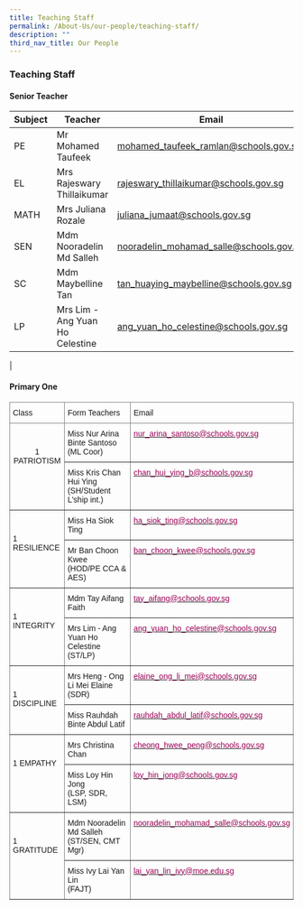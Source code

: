 ```yaml
---
title: Teaching Staff
permalink: /About-Us/our-people/teaching-staff/
description: ""
third_nav_title: Our People
---
```

### Teaching Staff

#### Senior Teacher

| Subject | Teacher | Email |
|---|---|---|
| PE | Mr Mohamed Taufeek | mohamed_taufeek_ramlan@schools.gov.sg |
| EL | Mrs Rajeswary Thillaikumar | rajeswary_thillaikumar@schools.gov.sg |
| MATH | Mrs Juliana Rozale | juliana_jumaat@schools.gov.sg |
| SEN | Mdm Nooradelin Md Salleh | nooradelin_mohamad_salle@schools.gov.sg |
| SC | Mdm Maybelline Tan | tan_huaying_maybelline@schools.gov.sg |
| LP | Mrs Lim - Ang Yuan Ho Celestine | ang_yuan_ho_celestine@schools.gov.sg |
|

#### Primary One

<style type="text/css">
.tg  {border-collapse:collapse;border-spacing:0;}
.tg td{border-color:black;border-style:solid;border-width:1px;font-family:Arial, sans-serif;font-size:14px;
  overflow:hidden;padding:10px 5px;word-break:normal;}
.tg th{border-color:black;border-style:solid;border-width:1px;font-family:Arial, sans-serif;font-size:14px;
  font-weight:normal;overflow:hidden;padding:10px 5px;word-break:normal;}
.tg .tg-c3ow{border-color:inherit;text-align:center;vertical-align:top}
.tg .tg-0pky{border-color:inherit;text-align:left;vertical-align:top}
</style>
<table class="tg">
<thead>
  <tr>
    <th class="tg-0pky">Class</th>
    <th class="tg-0pky">Form Teachers</th>
    <th class="tg-0pky">Email</th>
  </tr>
</thead>
<tbody>
  <tr>
    <td class="tg-c3ow" rowspan="2"><br><br>1 PATRIOTISM</td>
    <td class="tg-0pky">Miss Nur Arina Binte Santoso<br>(ML Coor)</td>
    <td class="tg-0pky"><a href="mailto:&#110;&#117;&#114;&#95;&#97;&#x72;&#x69;&#110;&#x61;&#x5f;&#115;&#97;&#x6e;&#116;&#x6f;&#115;&#x6f;&#64;&#115;&#x63;&#x68;&#x6f;&#111;&#x6c;&#x73;&#x2e;&#x67;&#111;&#118;&#46;&#115;&#103;"><span style="color:#905">nur_arina_santoso@schools.gov.sg</span></a></td>
  </tr>
  <tr>
    <td class="tg-0pky">Miss Kris Chan Hui Ying<br>(SH/Student L'ship int.)</td>
    <td class="tg-0pky"><a href="mailto:&#x63;&#104;&#x61;&#x6e;&#x5f;&#104;&#117;&#x69;&#x5f;&#x79;&#105;&#x6e;&#x67;&#95;&#98;&#64;&#x73;&#x63;&#104;&#111;&#x6f;&#x6c;&#115;&#46;&#x67;&#x6f;&#118;&#x2e;&#115;&#103;"><span style="color:#905">chan_hui_ying_b@schools.gov.sg</span></a></td>
  </tr>
  <tr>
    <td class="tg-0pky" rowspan="2"><br><br>1 RESILIENCE<br></td>
    <td class="tg-0pky">Miss Ha Siok Ting</td>
    <td class="tg-0pky"><a href="mailto:&#x68;&#x61;&#95;&#x73;&#105;&#111;&#x6b;&#x5f;&#116;&#105;&#110;&#x67;&#x40;&#115;&#99;&#x68;&#x6f;&#x6f;&#x6c;&#x73;&#x2e;&#103;&#111;&#118;&#46;&#115;&#103;"><span style="color:#905">ha_siok_ting@schools.gov.sg</span></a></td>
  </tr>
  <tr>
    <td class="tg-0pky">Mr Ban Choon Kwee<br>(HOD/PE CCA &amp; AES)</td>
    <td class="tg-0pky"><a href="mailto:&#98;&#97;&#110;&#95;&#99;&#x68;&#111;&#111;&#110;&#95;&#107;&#x77;&#x65;&#x65;&#64;&#115;&#x63;&#x68;&#111;&#111;&#x6c;&#x73;&#x2e;&#103;&#x6f;&#118;&#46;&#115;&#103;"><span style="color:#905">ban_choon_kwee@schools.gov.sg</span></a></td>
  </tr>
  <tr>
    <td class="tg-0pky" rowspan="2"><br><br>1 INTEGRITY<br></td>
    <td class="tg-0pky">Mdm Tay Aifang Faith</td>
    <td class="tg-0pky"><a href="mailto:&#116;&#x61;&#x79;&#x5f;&#x61;&#105;&#x66;&#x61;&#x6e;&#x67;&#x40;&#115;&#x63;&#x68;&#111;&#x6f;&#x6c;&#x73;&#x2e;&#x67;&#111;&#x76;&#x2e;&#115;&#103;"><span style="color:#905">tay_aifang@schools.gov.sg</span></a></td>
  </tr>
  <tr>
    <td class="tg-0pky">Mrs Lim - Ang Yuan Ho Celestine<br>(ST/LP)</td>
    <td class="tg-0pky"><a href="mailto:&#97;&#110;&#x67;&#x5f;&#x79;&#x75;&#97;&#110;&#95;&#104;&#x6f;&#95;&#x63;&#101;&#108;&#x65;&#x73;&#x74;&#105;&#110;&#x65;&#x40;&#x73;&#99;&#x68;&#111;&#111;&#108;&#x73;&#46;&#x67;&#x6f;&#x76;&#46;&#115;&#x67;"><span style="color:#905">ang_yuan_ho_celestine@schools.gov.sg</span></a></td>
  </tr>
  <tr>
    <td class="tg-0pky" rowspan="2"><br><br>1 DISCIPLINE<br></td>
    <td class="tg-0pky">Mrs Heng - Ong Li Mei Elaine<br>(SDR)</td>
    <td class="tg-0pky"><a href="mailto:&#x65;&#108;&#x61;&#x69;&#110;&#101;&#95;&#x6f;&#x6e;&#x67;&#x5f;&#x6c;&#105;&#95;&#109;&#x65;&#x69;&#x40;&#x73;&#99;&#104;&#x6f;&#x6f;&#x6c;&#115;&#46;&#103;&#111;&#118;&#x2e;&#115;&#103;"><span style="color:#905">elaine_ong_li_mei@schools.gov.sg</span></a></td>
  </tr>
  <tr>
    <td class="tg-0pky">Miss Rauhdah Binte Abdul Latif</td>
    <td class="tg-0pky"><a href="mailto:&#x72;&#97;&#117;&#x68;&#x64;&#x61;&#104;&#95;&#x61;&#x62;&#100;&#117;&#108;&#95;&#x6c;&#97;&#x74;&#x69;&#102;&#x40;&#x73;&#x63;&#x68;&#x6f;&#x6f;&#x6c;&#115;&#46;&#103;&#111;&#118;&#46;&#x73;&#103;"><span style="color:#905">rauhdah_abdul_latif@schools.gov.sg</span></a></td>
  </tr>
  <tr>
    <td class="tg-0pky" rowspan="2"><br><br>1 EMPATHY<br></td>
    <td class="tg-0pky">Mrs Christina Chan</td>
    <td class="tg-0pky"><a href="mailto:&#99;&#104;&#x65;&#111;&#x6e;&#103;&#x5f;&#x68;&#x77;&#x65;&#101;&#95;&#112;&#101;&#x6e;&#x67;&#x40;&#115;&#x63;&#x68;&#x6f;&#x6f;&#x6c;&#x73;&#46;&#103;&#x6f;&#118;&#x2e;&#115;&#103;"><span style="color:#905">cheong_hwee_peng@schools.gov.sg</span></a></td>
  </tr>
  <tr>
    <td class="tg-0pky">Miss Loy Hin Jong<br>(LSP, SDR, LSM)</td>
    <td class="tg-0pky"><a href="mailto:&#x6c;&#x6f;&#x79;&#95;&#104;&#105;&#110;&#95;&#x6a;&#111;&#110;&#x67;&#x40;&#115;&#99;&#104;&#x6f;&#x6f;&#108;&#x73;&#x2e;&#x67;&#x6f;&#118;&#46;&#115;&#x67;"><span style="color:#905">loy_hin_jong@schools.gov.sg</span></a></td>
  </tr>
  <tr>
    <td class="tg-0pky" rowspan="2"><br><br>1 GRATITUDE</td>
    <td class="tg-0pky">Mdm Nooradelin Md Salleh<br>(ST/SEN, CMT Mgr)</td>
    <td class="tg-0pky"><a href="mailto:&#110;&#111;&#x6f;&#114;&#97;&#x64;&#101;&#108;&#x69;&#110;&#95;&#109;&#111;&#104;&#x61;&#x6d;&#97;&#x64;&#95;&#115;&#97;&#108;&#x6c;&#x65;&#x40;&#x73;&#99;&#104;&#111;&#111;&#x6c;&#115;&#x2e;&#x67;&#x6f;&#x76;&#x2e;&#x73;&#x67;"><span style="color:#905">nooradelin_mohamad_salle@schools.gov.sg</span></a></td>
  </tr>
  <tr>
    <td class="tg-0pky">Miss Ivy Lai Yan Lin<br>(FAJT)</td>
    <td class="tg-0pky"><a href="mailto:&#108;&#x61;&#105;&#95;&#x79;&#97;&#110;&#95;&#108;&#105;&#110;&#x5f;&#x69;&#118;&#121;&#x40;&#109;&#111;&#x65;&#x2e;&#x65;&#100;&#117;&#x2e;&#115;&#x67;"><span style="color:#905">lai_yan_lin_ivy@moe.edu.sg</span></a></td>
  </tr>
</tbody>
</table>